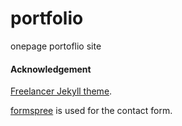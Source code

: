 # portfolio
onepage portoflio site

#### Acknowledgement
[Freelancer Jekyll theme](https://github.com/jeromelachaud/freelancer-theme).

[formspree](http://formspree.io/) is used for the contact form.